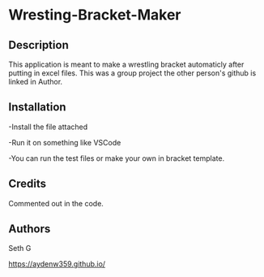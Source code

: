 # Wresting-Bracket-Maker

## Description
This application is meant to make a wrestling bracket automaticly after putting in excel files. This was a group project the other person's github is linked in Author.

## Installation
-Install the file attached

-Run it on something like VSCode

-You can run the test files or make your own in bracket template.
## Credits
Commented out in the code.
## Authors
Seth G

https://aydenw359.github.io/

